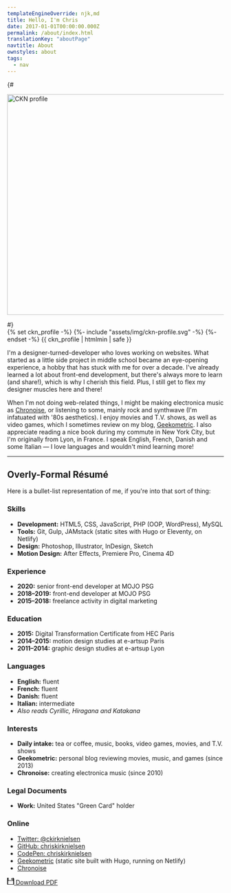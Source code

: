 ```yaml
---
templateEngineOverride: njk,md
title: Hello, I'm Chris
date: 2017-01-01T00:00:00.000Z
permalink: /about/index.html
translationKey: "aboutPage"
navtitle: About
ownstyles: about
tags:
  - nav
---
```


{# <div class="u-posRelative u-beforeCover u-afterCover u-floatRight u-displayInlineBlock u-marginBlockEnd--half u-marginInlineStart u-bg--currentColor about__image">
  <img src="/assets/img/profile.jpg" alt="CKN profile" width="512" height="512" class="u-zIndex--1 u-posRelative" onload="this.parentElement.className+=' about__image--loaded'">
</div> #}
<div class="u-posRelative u-floatRight about__profile">
  {% set ckn_profile -%}
  {%- include "assets/img/ckn-profile.svg" -%}
  {%- endset -%}
  {{ ckn_profile | htmlmin | safe }}
</div>

I'm a designer-turned-developer who loves working on websites. What started as a little side project in middle school became an eye-opening experience, a hobby that has stuck with me for over a decade. I've already learned a lot about front-end development, but there's always more to learn (and share!), which is why I cherish this field. Plus, I still get to flex my designer muscles here and there!

When I'm not doing web-related things, I might be making electronica music as [Chronoise](https://chronoise.com), or listening to some, mainly rock and synthwave (I'm infatuated with '80s aesthetics). I enjoy movies and T.V. shows, as well as video games, which I sometimes review on my blog, [Geekometric](https://geekometric.com). I also appreciate reading a nice book during my commute in New York City, but I'm originally from Lyon, in France. I speak English, French, Danish and some Italian — I love languages and wouldn't mind learning more!

<hr class="u-floatClear">

## Overly-Formal Résumé

Here is a bullet-list representation of me, if you're into that sort of thing:

### Skills

- **Development:** HTML5, CSS, JavaScript, PHP (OOP, WordPress), MySQL
- **Tools:** Git, Gulp, JAMstack (static sites with Hugo or Eleventy, on Netlify)
- **Design:** Photoshop, Illustrator, InDesign, Sketch
- **Motion Design:** After Effects, Premiere Pro, Cinema 4D

### Experience

- **2020:** senior front-end developer at MOJO PSG
- **2018–2019:** front-end developer at MOJO PSG
- **2015–2018:** freelance activity in digital marketing

### Education

- **2015:** Digital Transformation Certificate from HEC Paris
- **2014–2015:** motion design studies at e-artsup Paris
- **2011–2014:** graphic design studies at e-artsup Lyon

### Languages

- **English:** fluent
- **French:** fluent
- **Danish:** fluent
- **Italian:** intermediate
- *Also reads Cyrillic, Hiragana and Katakana*

### Interests

- **Daily intake:** tea or coffee, music, books, video games, movies, and T.V. shows
- **Geekometric:** personal blog reviewing movies, music, and games (since 2013)
- **Chronoise:** creating electronica music (since 2010)

### Legal Documents

- **Work:** United States "Green Card" holder

### Online

- [Twitter: @ckirknielsen](https://twitter.com/ckirknielsen)
- [GitHub: chriskirknielsen](https://github.com/chriskirknielsen)
- [CodePen: chriskirknielsen](https://codepen.io/chriskirknielsen)
- [Geekometric](https://geekometric.com) (static site built with Hugo, running on Netlify)
- [Chronoise](https://chronoise.com)

<p class="u-marginBlockStart--double">
  <a href="/assets/pdf/resume.pdf" download="chriskirknielsen.pdf" class="u-displayInlineFlex u-flex--centreBlock u-paddingBlock--half u-paddingInline u-textDecoration--none u-c--grey-max u-bg--grey-min u-border u-border--grey-min h:u-c--grey-min h:u-bg--grey-max u-lineHeight--1">
    <svg width="16px" height="16px" viewBox="0 0 16 16" xmlns="http://www.w3.org/2000/svg" aria-hidden="true" focusable="false" class="u-displayBlock u-marginInlineEnd--half about__download">
      <path d="M3 0v5c0 .6.4 1 1 1h8c.6 0 1-.4 1-1V0h1l2 2v13c0 .6-.4 1-1 1H1a1 1 0 0 1-1-1V1c0-.6.4-1 1-1h2zm10 15c.6 0 1-.4 1-1V8c0-.6-.4-1-1-1H3a1 1 0 0 0-1 1v6c0 .6.4 1 1 1h10zM10 5V1h2v4h-2z" fill="currentColor" fill-rule="evenodd"/>
    </svg>
    <span class="u-flex--alignSelfEnd u-fontBold">Download PDF</span>
  </a>
</p>